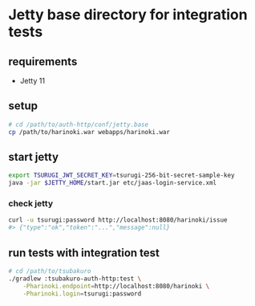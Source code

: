 # Jetty base directory for integration tests

## requirements

* Jetty 11

## setup

```sh
# cd /path/to/auth-http/conf/jetty.base
cp /path/to/harinoki.war webapps/harinoki.war
```

## start jetty

```sh
export TSURUGI_JWT_SECRET_KEY=tsurugi-256-bit-secret-sample-key
java -jar $JETTY_HOME/start.jar etc/jaas-login-service.xml
```

### check jetty

```sh
curl -u tsurugi:password http://localhost:8080/harinoki/issue
#> {"type":"ok","token":"...","message":null}
```

## run tests with integration test

```sh
# cd /path/to/tsubakuro
./gradlew :tsubakuro-auth-http:test \
    -Pharinoki.endpoint=http://localhost:8080/harinoki \
    -Pharinoki.login=tsurugi:password
```
